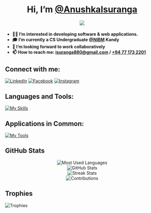<h1 align="center">Hi, I’m <a href="https://anushkaisuranga.github.io/">@AnushkaIsuranga</a></h1>
<p align="center">
  <a href="https://visitcount.itsvg.in">
    <img src="https://visitcount.itsvg.in/api?id=AnushkaIsuranga&label=Profile%20Views&color=8&icon=1&pretty=true" />
  </a>
</p>

<h4>
  <ul>
    <li>👨‍💻 I’m interested in developing software & web applications.</li>
    <li>🎓 I’m currently a CS Undergraduate <a href="https://www.nibm.lk/">@NIBM</a> Kandy</li>
    <li>🤝 I’m looking forward to work collaboratively</li>
    <li>📫 How to reach me: <a href="mailto:isuranga880@gmail.com" target="_blank">isuranga880@gmail.com</a> / <a href="https://wa.me/+94771732201" target="_blank">+94 77 173 2201</a></li>
  </ul>
</h2>

## Connect with me:

[![LinkedIn](https://img.shields.io/badge/-LinkedIn-blue?style=flat&logo=linkedin&logoColor=white&link=https://www.linkedin.com/in/anushka-isuranga/)](https://www.linkedin.com/in/anushka-isuranga/)
[![Facebook](https://img.shields.io/badge/-Facebook-blue?style=flat&logo=facebook&logoColor=white&link=https://www.facebook.com/anush.780/)](https://www.facebook.com/anush.780/)
[![Instagram](https://img.shields.io/badge/-Instagram-purple?style=flat&logo=instagram&logoColor=white&link=https://www.instagram.com/aka_andy_780/)](https://www.instagram.com/aka_andy_780/)

## Languages and Tools:

[![My Skills](https://skillicons.dev/icons?i=cs,dotnet,c,cpp,html,css,javascript,php,bootstrap,vite,react,tailwind,mysql,python,kotlin,java,nodejs,mongodb,maven,spring)](https://skillicons.dev)


## Applications in Common:

[![My Tools](https://skillicons.dev/icons?i=windows,vscode,visualstudio,figma,github,pr,postman,androidstudio,stackoverflow)](https://skillicons.dev)

## GitHub Stats

<p align="center">
  <img src="https://github-readme-stats.vercel.app/api/top-langs/?username=AnushkaIsuranga&layout=compact&hide_border=true&langs_count=10&theme=tokyonight" alt="Most Used Languages"><br>
  <img src="https://github-readme-stats.vercel.app/api?username=AnushkaIsuranga&show_icons=true&hide_border=true&theme=tokyonight" alt="GitHub Stats"><br>
  <img src="https://github-readme-streak-stats.herokuapp.com/?user=AnushkaIsuranga&hide_border=true&theme=tokyonight" alt="Streak Stats"><br>
  <img src="https://github-contributor-stats.vercel.app/api?username=AnushkaIsuranga&hide_border=true&theme=tokyonight" alt="Contributions"><br>
</p>

## Trophies

<img src="https://github-profile-trophy.vercel.app/?username=AnushkaIsuranga&theme=onestar" alt="Trophies" align="center">



<!---
AnushkaIsuranga/AnushkaIsuranga is a ✨ special ✨ repository because its `README.md` (this file) appears on your GitHub profile.
You can click the Preview link to take a look at your changes.
--->
